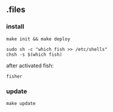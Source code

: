## .files

### install

```shell
make init && make deploy
```

```shell
sudo sh -c "which fish >> /etc/shells"
chsh -s $(which fish)
```

after activated fish:

```shell
fisher
```

### update

```shell
make update
```

